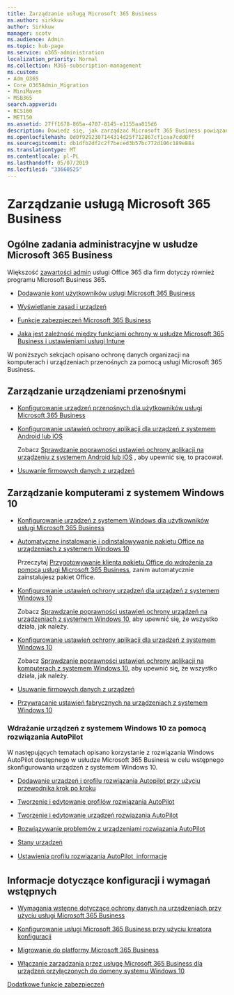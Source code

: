 ```yaml
---
title: Zarządzanie usługą Microsoft 365 Business
ms.author: sirkkuw
author: Sirkkuw
manager: scotv
ms.audience: Admin
ms.topic: hub-page
ms.service: o365-administration
localization_priority: Normal
ms.collection: M365-subscription-management
ms.custom:
- Adm_O365
- Core_O365Admin_Migration
- MiniMaven
- MSB365
search.appverid:
- BCS160
- MET150
ms.assetid: 27ff1678-865a-4707-8145-e1155aa815d6
description: Dowiedz się, jak zarządzać Microsoft 365 Business powiązane zadania administracyjne, urządzeń przenośnych, 10szt systemu Windows i takie zadania.
ms.openlocfilehash: 0d0f9292307144314d25f712867cf1caa7cdd0ff
ms.sourcegitcommit: db1dfb2df2c2f7beced3b57bc772d106c189e88a
ms.translationtype: MT
ms.contentlocale: pl-PL
ms.lasthandoff: 05/07/2019
ms.locfileid: "33660525"
---
```

# <a name="manage-microsoft-365-business"></a>Zarządzanie usługą Microsoft 365 Business

## <a name="general-microsoft-365-business-admin-tasks"></a>Ogólne zadania administracyjne w usłudze Microsoft 365 Business

Większość [zawartości admin](/Office365/Admin/admin-home.md) usługi Office 365 dla firm dotyczy również programu Microsoft Business 365.

- [Dodawanie kont użytkowników usługi Microsoft 365 Business](add-users-m365b.md)
    
- [Wyświetlanie zasad i urządzeń](view-policies-and-devices.md)
    
- [Funkcje zabezpieczeń Microsoft 365 Business](security-features.md)
    
- [Jaka jest zależność między funkcjami ochrony w usłudze Microsoft 365 Business i ustawieniami usługi Intune](map-protection-features-to-intune-settings.md)
    
W poniższych sekcjach opisano ochronę danych organizacji na komputerach i urządzeniach przenośnych za pomocą usługi Microsoft 365 Business.
  
## <a name="manage-mobile-devices"></a>Zarządzanie urządzeniami przenośnymi

- [Konfigurowanie urządzeń przenośnych dla użytkowników usługi Microsoft 365 Business](set-up-mobile-devices.md)
    
- [Konfigurowanie ustawień ochrony aplikacji dla urządzeń z systemem Android lub iOS](app-protection-settings-for-android-and-ios.md)
    
    Zobacz [Sprawdzanie poprawności ustawień ochrony aplikacji na urządzeniu z systemem Android lub iOS](validate-settings-on-android-or-ios.md) , aby upewnić się, to pracował. 
    
- [Usuwanie firmowych danych z urządzeń](remove-company-data.md)
    
## <a name="manage-windows-10-pcs"></a>Zarządzanie komputerami z systemem Windows 10

- [Konfigurowanie urządzeń z systemem Windows dla użytkowników usługi Microsoft 365 Business](set-up-windows-devices.md)
    
- [Automatyczne instalowanie i odinstalowywanie pakietu Office na urządzeniach z systemem Windows 10](auto-install-or-uninstall-office.md)
    
    Przeczytaj [Przygotowywanie klienta pakietu Office do wdrożenia za pomocą usługi Microsoft 365 Business](prepare-for-office-client-deployment.md), zanim automatycznie zainstalujesz pakiet Office. 
    
- [Konfigurowanie ustawień ochrony urządzeń dla urządzeń z systemem Windows 10](protection-settings-for-windows-10-pcs.md)
    
    Zobacz [Sprawdzanie poprawności ustawień ochrony urządzeń na urządzeniach z systemem Windows 10](validate-settings-on-windows-10-pcs.md), aby upewnić się, że wszystko działa, jak należy. 
    
- [Konfigurowanie ustawień ochrony aplikacji dla urządzeń z systemem Windows 10](protection-settings-for-windows-10-devices.md)
    
    Zobacz [Sprawdzanie poprawności ustawień ochrony aplikacji na komputerach z systemem Windows 10](validate-protection-settings-on-windows-10-pcs.md), aby upewnić się, że wszystko działa, jak należy. 
    
- [Usuwanie firmowych danych z urządzeń](remove-company-data.md)
    
- [Przywracanie ustawień fabrycznych na urządzeniach z systemem Windows 10](reset-devices-to-factory-settings.md)
    
### <a name="use-autopilot-to-deploy-windows-10-devices"></a>Wdrażanie urządzeń z systemem Windows 10 za pomocą rozwiązania AutoPilot

W następujących tematach opisano korzystanie z rozwiązania Windows AutoPilot dostępnego w usłudze Microsoft 365 Business w celu wstępnego skonfigurowania urządzeń z systemem Windows 10.
  
- [Dodawanie urządzeń i profilu rozwiązania Autopilot przy użyciu przewodnika krok po kroku](add-autopilot-devices-and-profile.md)
    
- [Tworzenie i edytowanie profilów rozwiązania AutoPilot](create-and-edit-autopilot-profiles.md)
    
- [Tworzenie i edytowanie urządzeń rozwiązania AutoPilot](create-and-edit-autopilot-devices.md)
    
- [Rozwiązywanie problemów z urządzeniami rozwiązania AutoPilot](troubleshoot-autopilot-errors.md)
    
- [Stany urządzeń](device-states.md)
    
- [Ustawienia profilu rozwiązania AutoPilot  informacje](autopilot-profile-settings.md)
    
## <a name="set-up-and-pre-requisite-information"></a>Informacje dotyczące konfiguracji i wymagań wstępnych

- [Wymagania wstępne dotyczące ochrony danych na urządzeniach przy użyciu usługi Microsoft 365 Business](pre-requisites-for-data-protection.md)
    
- [Konfigurowanie usługi Microsoft 365 Business przy użyciu kreatora konfiguracji](set-up.md)
    
- [Migrowanie do platformy Microsoft 365 Business](migrate-to-microsoft-365-business.md)
    
- [Włączanie zarządzania przez usługę Microsoft 365 Business dla urządzeń przyłączonych do domeny systemu Windows 10](manage-windows-devices.md)
    
[Dodatkowe funkcje zabezpieczeń](security-features.md#additional-security-features)
    

  

